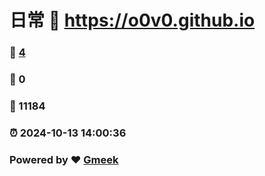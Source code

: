 # 日常 :link: https://o0v0.github.io 
### :page_facing_up: [4](https://o0v0.github.io/tag.html) 
### :speech_balloon: 0 
### :hibiscus: 11184 
### :alarm_clock: 2024-10-13 14:00:36 
### Powered by :heart: [Gmeek](https://github.com/Meekdai/Gmeek)
